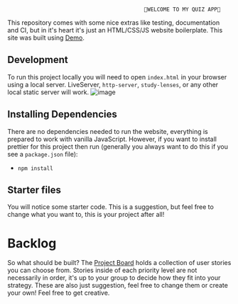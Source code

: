                                                👋WELCOME TO MY QUIZ APP👋
                                                     
This repository comes with some nice extras like testing, documentation and CI, but in it's heart it's just an HTML/CSS/JS website boilerplate.
This site was built using [Demo](https://burak-teamproject-quiz.netlify.app/#).

## Development

To run this project locally you will need to open `index.html` in your browser using a local server. LiveServer, `http-server`, `study-lenses`, or any other local static server will work.
![image](https://user-images.githubusercontent.com/50028862/130521159-9aebd0a8-d0e2-4733-8a9b-1ab911c6ca94.png)




## Installing Dependencies

There are no dependencies needed to run the website, everything is prepared to work with vanilla JavaScript. However, if you want to install prettier for this project then run (generally you always want to do this if you see a `package.json` file):

- `npm install`

## Starter files

You will notice some starter code. This is a suggestion, but feel free to change what you want to, this is your project after all!

# Backlog

So what should be built? The [Project Board](https://github.com/wilgert/browser-quiz/projects/1) holds a collection of user stories you can choose from. Stories inside of each priority level are not necessarily in order, it's up to your group to decide how they fit into your strategy. These are also just suggestion, feel free to change them or create your own! Feel free to get creative.



